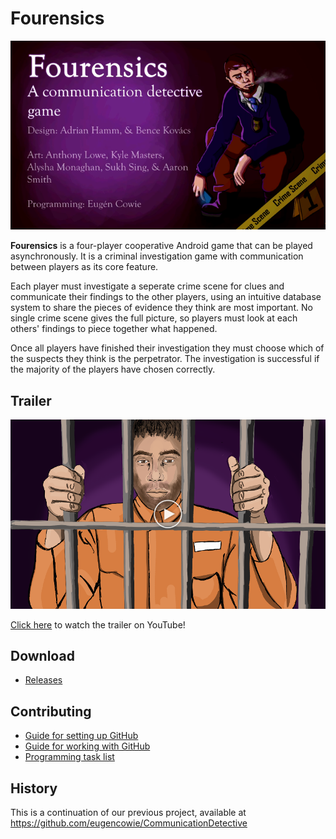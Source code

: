 # Fourensics

![Title image](https://github.com/eugencowie/Fourensics/blob/master/Assets/Editor%20Default%20Resources/title_thumb.png?raw=true)

**Fourensics** is a four-player cooperative Android game that can be played asynchronously. It is a criminal investigation game with communication between players as its core feature.

Each player must investigate a seperate crime scene for clues and communicate their findings to the other players, using an intuitive database system to share the pieces of evidence they think are most important. No single crime scene gives the full picture, so players must look at each others' findings to piece together what happened.

Once all players have finished their investigation they must choose which of the suspects they think is the perpetrator. The investigation is successful if the majority of the players have chosen correctly.

## Trailer

[![Trailer image](https://github.com/eugencowie/Fourensics/blob/master/Assets/Editor%20Default%20Resources/trailer_thumb.png?raw=true)](https://www.youtube.com/watch?v=kSQRbzX3B9g)

[Click here](https://www.youtube.com/watch?v=kSQRbzX3B9g) to watch the trailer on YouTube!

## Download

* [Releases](https://github.com/eugencowie/Fourensics/releases)

## Contributing

* [Guide for setting up GitHub](https://imgur.com/a/XUTnH)
* [Guide for working with GitHub](https://imgur.com/a/o4DjK)
* [Programming task list](https://drive.google.com/open?id=1pzXf04JgxZkKRFgiC9T_zYfEw1lS_tCPs_Kyg9ciT0k)

## History

This is a continuation of our previous project, available at https://github.com/eugencowie/CommunicationDetective
